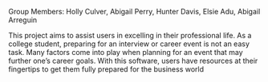 Group Members: Holly Culver, Abigail Perry, Hunter Davis, Elsie Adu, Abigail Arreguin

This project aims to assist users in excelling in their professional life. As a college student, preparing for an interview or career event is not an easy task. Many factors come into play when planning for an event that may further one’s career goals. With this software, users have resources at their fingertips to get them fully prepared for the business world
